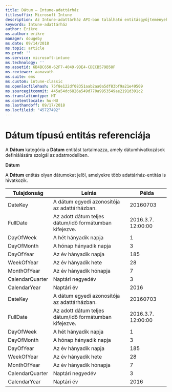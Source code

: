 ```yaml
---
title: Dátum – Intune-adattárház
titlesuffix: Microsoft Intune
description: Az Intune-adattárház API-ban található entitásgyűjtemények dátumkategóriájára vonatkozó referencia-témakör.
keywords: Intune-adattárház
author: Erikre
ms.author: erikre
manager: dougeby
ms.date: 09/14/2018
ms.topic: article
ms.prod: ''
ms.service: microsoft-intune
ms.technology: ''
ms.assetid: 6B4BC650-62F7-4049-9DE4-CDECB579B58F
ms.reviewer: aanavath
ms.suite: ems
ms.custom: intune-classic
ms.openlocfilehash: 75f8e122df08351aab2aa0a5df83bf9a21e49509
ms.sourcegitcommit: 445a54dc6826a549d770a9953549ae2191d391c2
ms.translationtype: HT
ms.contentlocale: hu-HU
ms.lasthandoff: 09/17/2018
ms.locfileid: "45727492"
---
```

# <a name="reference-for-date-entity"></a>Dátum típusú entitás referenciája

A **Dátum** kategória a **Dátum** entitást tartalmazza, amely dátumhivatkozások definiálására szolgál az adatmodellben.

**Dátum**

A **Dátum** entitás olyan dátumokat jelöl, amelyekre több adattárház-entitás is hivatkozik.


|    Tulajdonság     |                      Leírás                       |       Példa        |
|-----------------|--------------------------------------------------------|----------------------|
|     DateKey     | A dátum egyedi azonosítója az adattárházban. |       20160703       |
|    FullDate     |    Az adott dátum teljes dátum/idő formátumban kifejezve.     | 2016.3.7. 12:00:00 |
|    DayOfWeek    |                      A hét hányadik napja                       |          1           |
|   DayOfMonth    |                      A hónap hányadik napja                      |          3           |
|    DayOfYear    |                      Az év hányadik napja                       |         185          |
|   WeekOfYear    |                      Az év hányadik hete                      |          28          |
|   MonthOfYear   |                   Az év hányadik hónapja                    |          7           |
| CalendarQuarter |                    Naptári negyedév                    |          3           |
|  CalendarYear   |                     Naptári év                      |         2016         |
|     DateKey     | A dátum egyedi azonosítója az adattárházban. |       20160703       |
|    FullDate     |    Az adott dátum teljes dátum/idő formátumban kifejezve.     | 2016.3.7. 12:00:00 |
|    DayOfWeek    |                      A hét hányadik napja                       |          1           |
|   DayOfMonth    |                      A hónap hányadik napja                      |          3           |
|    DayOfYear    |                      Az év hányadik napja                       |         185          |
|   WeekOfYear    |                      Az év hányadik hete                      |          28          |
|   MonthOfYear   |                   Az év hányadik hónapja                    |          7           |
| CalendarQuarter |                    Naptári negyedév                    |          3           |
|  CalendarYear   |                     Naptári év                      |         2016         |

